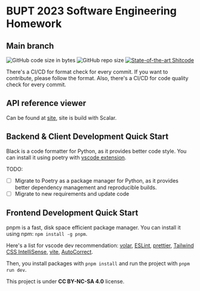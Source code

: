 # BUPT 2023 Software Engineering Homework

## Main branch
![GitHub code size in bytes](https://img.shields.io/github/languages/code-size/Nickid2018/BUPT-2023-SE-Homework)
![GitHub repo size](https://img.shields.io/github/repo-size/Nickid2018/BUPT-2023-SE-Homework)
[![State-of-the-art Shitcode](https://img.shields.io/static/v1?label=Many&message=Shitcodes&color=7B5804)](https://github.com/trekhleb/state-of-the-art-shitcode)

There's a CI/CD for format check for every commit. If you want to contribute, please follow the format.
Also, there's a CI/CD for code quality check for every commit. 

## API reference viewer
Can be found at [site](https://docs.cloud0310.cn/), site is build with Scalar.

## Backend & Client Development Quick Start

Black is a code formatter for Python, as it provides better code style.
You can install it using poetry with [vscode extension](https://marketplace.visualstudio.com/items?itemName=ms-python.black-formatter).

TODO: 
- [ ] Migrate to Poetry as a package manager for Python, as it provides better dependency management and reproducible builds. 
- [ ] Migrate to new requirements and update code
## Frontend Development Quick Start
pnpm is a fast, disk space efficient package manager. You can install it using npm: `npm install -g pnpm`.

Here's a list for vscode dev recommendation: [volar](https://marketplace.visualstudio.com/items?itemName=Vue.volar), [ESLint](https://marketplace.visualstudio.com/items?itemName=dbaeumer.vscode-eslint), [prettier](https://marketplace.visualstudio.com/items?itemName=esbenp.prettier-vscode), [Tailwind CSS IntelliSense](https://marketplace.visualstudio.com/items?itemName=bradlc.vscode-tailwindcss), [vite](https://marketplace.visualstudio.com/items?itemName=antfu.vite), [AutoCorrect](https://marketplace.visualstudio.com/items?itemName=huacnlee.autocorrect).

Then, you install packages with `pnpm install` and run the project with `pnpm run dev`.

This project is under **CC BY-NC-SA 4.0** license.
